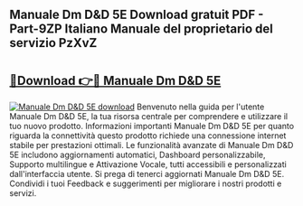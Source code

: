 ## Manuale Dm D&D 5E Download gratuit PDF - Part-9ZP Italiano Manuale del proprietario del servizio PzXvZ

# <h2><a href="http://dfae7z.blite.top/?on=Manuale+Dm+D%26D+5E">🔗Download 👉🔴 Manuale Dm D&D 5E</a></h2>

[![Manuale Dm D&D 5E download](https://i.imgur.com/lujVjoI.png)](http://dfae7z.blite.top/?on=Manuale+Dm+D%26D+5E)
Benvenuto nella guida per l'utente Manuale Dm D&D 5E, la tua risorsa centrale per comprendere e utilizzare il tuo nuovo prodotto. Informazioni importanti Manuale Dm D&D 5E per quanto riguarda la connettività questo prodotto richiede una connessione internet stabile per prestazioni ottimali. Le funzionalità avanzate di Manuale Dm D&D 5E includono aggiornamenti automatici, Dashboard personalizzabile, Supporto multilingue e Attivazione Vocale, tutti accessibili e personalizzati dall'interfaccia utente. Si prega di tenerci aggiornati Manuale Dm D&D 5E. Condividi i tuoi Feedback e suggerimenti per migliorare i nostri prodotti e servizi.
